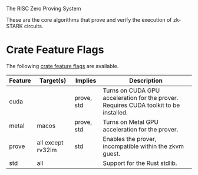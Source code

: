 The RISC Zero Proving System

These are the core algorithms that prove and verify the execution of zk-STARK circuits.

# Crate Feature Flags

The following [crate feature flags](https://doc.rust-lang.org/cargo/reference/features.html) are available.

| Feature | Target(s)         | Implies    | Description                                                                           |
| ------- | ----------------- | ---------- | ------------------------------------------------------------------------------------- |
| cuda    |                   | prove, std | Turns on CUDA GPU acceleration for the prover. Requires CUDA toolkit to be installed. |
| metal   | macos             | prove, std | Turns on Metal GPU acceleration for the prover.                                       |
| prove   | all except rv32im | std        | Enables the prover, incompatible within the zkvm guest.                               |
| std     | all               |            | Support for the Rust stdlib.                                                          |
